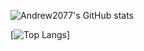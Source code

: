 ![Andrew2077's GitHub stats](https://github-readme-stats-git-master-andrew2077.vercel.app/api?username=Andrew2077&show_icons=true&theme=radical&&hide=contribs,prs&&count_private=true&&days=30)





<!-- dark, radical, merko, gruvbox, tokyonight, onedark, cobalt, synthwave, highcontrast, dracula -->
<!-- adding line space -->
<!-- <br> 
<br>
<br> 
<br>
 -->

<!-- more pins to profile -->
<!-- [![Readme Card](https://github-readme-stats.vercel.app/api/pin/?username=Andrew2077&repo=github-readme-stats&&theme=radical) -->


[![Top Langs](https://github-readme-stats-andrew2077.vercel.app/api/top-langs/?username=Andrew2077&layout=compact&&theme=radical)]



<!-- <a href="https://github.com/anuraghazra/github-readme-stats">
  <img align="center" src="https://github-readme-stats-git-master-andrew2077.vercel.app/api/pin/?username=anuraghazra&repo=github-readme-stats&&theme=radical&count_private=true"  />
</a>
<br>
<a href="https://github.com/anuraghazra/convoychat">
  <img align="center" src="https://github-readme-stats.vercel.app/api/pin/?username=anuraghazra&repo=convoychat&&theme=radical" />
</a> -->

<!-- [![Top Langs](https://github-readme-stats-git-master-andrew2077.vercel.app/api/top-langs/?username=andrew2077&langs_count=5&&theme=radical)] -->
    

<!-- github-readme-stats-git-master-andrew2077.vercel.app -->

<!-- github-readme-stats-self-ten.vercel.app -->

    
